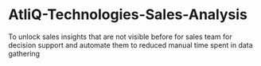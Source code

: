 # AtliQ-Technologies-Sales-Analysis
To unlock sales insights that are not visible before for sales team for decision support and automate them to reduced manual time spent in data gathering
